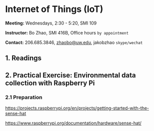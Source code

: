 # Internet of Things (IoT)

**Meeting:** Wednesdays, 2:30 - 5:20, SMI 109

**Instructor:** Bo Zhao, SMI 416B, Office hours `by appointment`

**Contact:** 206.685.3846, zhaobo@uw.edu, jakobzhao `skype/wechat`

## 1. Readings




## 2. Practical Exercise: Environmental data collection with Raspberry Pi


### 2.1 Preparation

https://projects.raspberrypi.org/en/projects/getting-started-with-the-sense-hat

https://www.raspberrypi.org/documentation/hardware/sense-hat/
